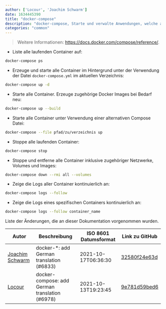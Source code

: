 ```yaml
---
author: ['Locour', 'Joachim Schwarm']
date: 1634445390
title: "docker-compose"
description: "docker-compose, Starte und verwalte Anwendungen, welche aus mehreren Docker Containern bestehen."
categories: "common"
---
```

> Weitere Informationen: <https://docs.docker.com/compose/reference/>.

- Liste alle laufenden Container auf:

```bash
docker-compose ps
```

- Erzeuge und starte alle Container im Hintergrund unter der Verwendung der Datei `docker-compose.yml` im aktuellen Verzeichnis:

```bash
docker-compose up -d
```

- Starte alle Container. Erzeuge zugehörige Docker Images bei Bedarf neu:

```bash
docker-compose up --build
```

- Starte alle Container unter Verwendung einer alternativen Compose Datei:

```bash
docker-compose --file pfad/zu/verzeichnis up
```

- Stoppe alle laufenden Container:

```bash
docker-compose stop
```

- Stoppe und entferne alle Container inklusive zugehöriger Netzwerke, Volumes und Images:

```bash
docker-compose down --rmi all --volumes
```

- Zeige die Logs aller Container kontinuierlich an:

```bash
docker-compose logs --follow
```

- Zeige die Logs eines spezifischen Containers kontinuierlich an:

```bash
docker-compose logs --follow container_name
```
Liste der Änderungen, die an dieser Dokumentation vorgenommen wurden.


Autor | Beschreibung | ISO 8601 Datumsformat | Link zu GitHub
------|-----|-----|-----
[Joachim Schwarm](mailto:joachim@schwarm.co) | docker-*: add German translation (#6833) | 2021-10-17T06:36:30 | [32580f24e63d](https://github.com/tldr-pages/tldr/commit/32580f24e63daa8abf77cffe6bc7dac55911fb3a)
[Locour](mailto:Locour@users.noreply.github.com) | docker-compose: add German translation (#6978) | 2021-10-13T19:23:45 | [9e781d59bed6](https://github.com/tldr-pages/tldr/commit/9e781d59bed60863bbf0de866c5f181d8622514e)

